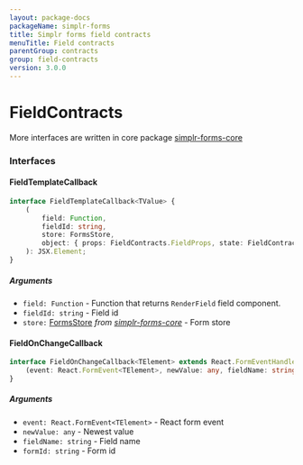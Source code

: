 ```yaml
---
layout: package-docs
packageName: simplr-forms
title: Simplr forms field contracts
menuTitle: Field contracts
parentGroup: contracts
group: field-contracts
version: 3.0.0
---
```

FieldContracts
==============

More interfaces are written in core package [simplr-forms-core](../../forms-core/contracts/field-contracts.md)

### Interfaces

#### FieldTemplateCallback
```typescript
interface FieldTemplateCallback<TValue> {
    (
        field: Function,
        fieldId: string,
        store: FormsStore,
        object: { props: FieldContracts.FieldProps, state: FieldContracts.FieldDefaultState, showErrors: boolean }
    ): JSX.Element;
}
```

##### Arguments
- `field: Function` - Function that returns `RenderField` field component.
- `fieldId: string` - Field id
- `store:` [FormsStore](../../forms-core/stores/forms-store.md) _from [simplr-forms-core](../../forms-core/index.md)_ - Form store


#### FieldOnChangeCallback
```typescript
interface FieldOnChangeCallback<TElement> extends React.FormEventHandler<TElement> {
    (event: React.FormEvent<TElement>, newValue: any, fieldName: string, formId: string): void;
}
```

##### Arguments
- `event: React.FormEvent<TElement>` - React form event
- `newValue: any` - Newest value 
- `fieldName: string` - Field name
- `formId: string` - Form id